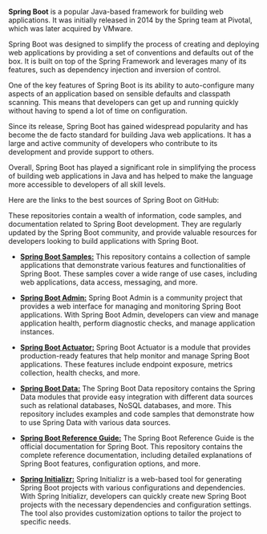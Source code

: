 **Spring Boot** is a popular Java-based framework for building web applications. It was initially released in 2014 by the Spring team at Pivotal, which was later acquired by VMware.

Spring Boot was designed to simplify the process of creating and deploying web applications by providing a set of conventions and defaults out of the box. It is built on top of the Spring Framework and leverages many of its features, such as dependency injection and inversion of control.

One of the key features of Spring Boot is its ability to auto-configure many aspects of an application based on sensible defaults and classpath scanning. This means that developers can get up and running quickly without having to spend a lot of time on configuration.

Since its release, Spring Boot has gained widespread popularity and has become the de facto standard for building Java web applications. It has a large and active community of developers who contribute to its development and provide support to others.

Overall, Spring Boot has played a significant role in simplifying the process of building web applications in Java and has helped to make the language more accessible to developers of all skill levels.

Here are the links to the best sources of Spring Boot on GitHub:

These repositories contain a wealth of information, code samples, and documentation related to Spring Boot development. They are regularly updated by the Spring Boot community, and provide valuable resources for developers looking to build applications with Spring Boot.

* **[Spring Boot Samples:](https://github.com/spring-projects/spring-boot/tree/main/spring-boot-samples)**
This repository contains a collection of sample applications that demonstrate various features and functionalities of Spring Boot. These samples cover a wide range of use cases, including web applications, data access, messaging, and more.

* **[Spring Boot Admin:](https://github.com/codecentric/spring-boot-admin)**
Spring Boot Admin is a community project that provides a web interface for managing and monitoring Spring Boot applications. With Spring Boot Admin, developers can view and manage application health, perform diagnostic checks, and manage application instances.

* **[Spring Boot Actuator:](https://github.com/spring-projects/spring-boot/tree/main/spring-boot-project/spring-boot-actuator)**
Spring Boot Actuator is a module that provides production-ready features that help monitor and manage Spring Boot applications. These features include endpoint exposure, metrics collection, health checks, and more.

* **[Spring Boot Data:](https://github.com/spring-projects/spring-data-examples)**
The Spring Boot Data repository contains the Spring Data modules that provide easy integration with different data sources such as relational databases, NoSQL databases, and more. This repository includes examples and code samples that demonstrate how to use Spring Data with various data sources.

* **[Spring Boot Reference Guide:](https://github.com/spring-projects/spring-boot-reference-guide)**
The Spring Boot Reference Guide is the official documentation for Spring Boot. This repository contains the complete reference documentation, including detailed explanations of Spring Boot features, configuration options, and more.

* **[Spring Initializr:](https://github.com/spring-io/initializr)**
Spring Initializr is a web-based tool for generating Spring Boot projects with various configurations and dependencies. With Spring Initializr, developers can quickly create new Spring Boot projects with the necessary dependencies and configuration settings. The tool also provides customization options to tailor the project to specific needs.
